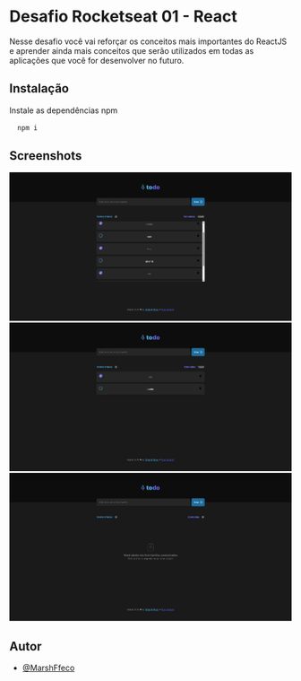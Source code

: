 
# Desafio Rocketseat 01 - React
Nesse desafio você vai reforçar os conceitos mais importantes do ReactJS e aprender ainda mais conceitos que serão utilizados em todas as aplicações que você for desenvolver no futuro.


## Instalação

Instale as dependências npm

```bash
  npm i
```
    
## Screenshots

![App Screenshot](./images/1.jpeg)
![App Screenshot](./images/2.jpeg)
![App Screenshot](./images/3.jpeg)


## Autor

- [@MarshFfeco](https://github.com/MarshFfeco)


